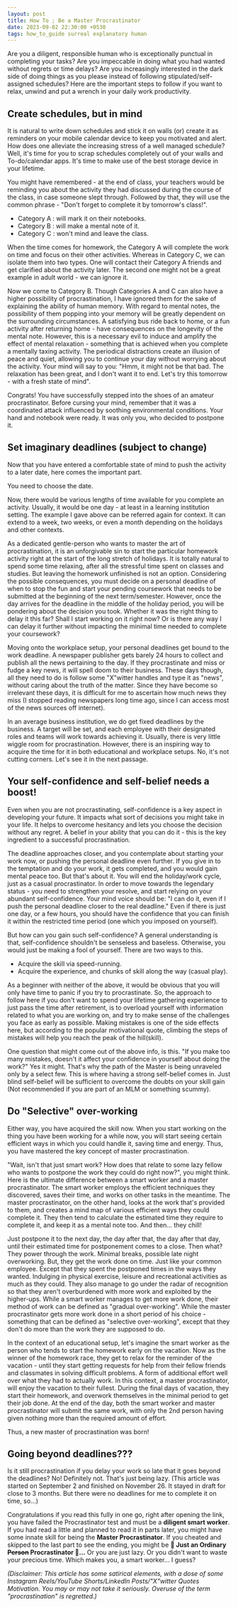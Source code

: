 ```yaml
---
layout: post
title: How To ; Be a Master Procrastinator
date: 2023-09-02 22:30:00 +0530
tags: how_to_guide surreal explanatory human
---
```


Are you a diligent, responsible human who is exceptionally punctual in completing your tasks? Are you impeccable in doing what you had wanted without regrets or time delays? Are you increasingly interested in the dark side of doing things as you please instead of following stipulated/self-assigned schedules? Here are the important steps to follow if you want to relax, unwind and put a wrench in your daily work productivity.
<!--more-->

## Create schedules, but in mind

It is natural to write down schedules and stick it on walls (or) create it as reminders on your mobile calendar device to keep you motivated and alert. How does one alleviate the increasing stress of a well managed schedule? Well, it's time for you to scrap schedules completely out of your walls and To-do/calendar apps. It's time to make use of the best storage device in your lifetime.

You might have remembered - at the end of class, your teachers would be reminding you about the activity they had discussed during the course of the class, in case someone slept through. Followed by that, they will use the common phrase - "Don't forget to complete it by tomorrow's class!". 

 - Category A : will mark it on their notebooks.
 - Category B : will make a mental note of it.
 - Category C : won't mind and leave the class. 

When the time comes for homework, the Category A will complete the work on time and focus on their other activities. Whereas in Category C, we can isolate them into two types. One will contact their Category A friends and get clarified about the activity later. The second one might not be a great example in adult world - we can ignore it.

Now we come to Category B. Though Categories A and C can also have a higher possibility of procrastination, I have ignored them for the sake of explaining the ability of human memory. With regard to mental notes, the possibility of them popping into your memory will be greatly dependent on the surrounding circumstances. A satisfying bus ride back to home, or a fun activity after returning home - have consequences on the longevity of the mental note. However, this is a necessary evil to induce and amplify the effect of mental relaxation - something that is achieved when you complete a mentally taxing activity. The periodical distractions create an illusion of peace and quiet, allowing you to continue your day without worrying about the activity. Your mind will say to you: "Hmm, it might not be that bad. The relaxation has been great, and I don't want it to end. Let's try this tomorrow - with a fresh state of mind".

Congrats! You have successfully stepped into the shoes of an amateur procrastinator. Before cursing your mind, remember that it was a coordinated attack influenced by soothing environmental conditions. Your hand and notebook were ready. It was only you, who decided to postpone it.

## Set imaginary deadlines (subject to change)

Now that you have entered a comfortable state of mind to push the activity to a later date, here comes the important part.

You need to choose the date. 

Now, there would be various lengths of time available for you complete an activity. Usually, it would be one day - at least in a learning institution setting. The example I gave above can be referred again for context. It can extend to a week, two weeks, or even a month depending on the holidays and other contexts.

As a dedicated gentle-person who wants to master the art of procrastination, it is an unforgivable sin to start the particular homework activity right at the start of the long stretch of holidays. It is totally natural to spend some time relaxing, after all the stressful time spent on classes and studies. But leaving the homework unfinished is not an option. Considering the possible consequences, you must decide on a personal deadline of when to stop the fun and start your pending coursework that needs to be submitted at the beginning of the next term/semester. However, once the day arrives for the deadline in the middle of the holiday period, you will be pondering about the decision you took. Whether it was the right thing to delay it this far? Shall I start working on it right now? Or is there any way I can delay it further without impacting the minimal time needed to complete your coursework?

Moving onto the workplace setup, your personal deadlines get bound to the work deadline. A newspaper publisher gets barely 24 hours to collect and publish all the news pertaining to the day. If they procrastinate and miss or fudge a key news, it will spell doom to their business. These days though, all they need to do is follow some "X"witter handles and type it as "news", without caring about the truth of the matter. Since they have become so irrelevant these days, it is difficult for me to ascertain how much news they miss (I stopped reading newspapers long time ago, since I can access most of the news sources off internet).

In an average business institution, we do get fixed deadlines by the business. A target will be set, and each employee with their designated roles and teams will work towards achieving it. Usually, there is very little wiggle room for procrastination. However, there is an inspiring way to acquire the time for it in both educational and workplace setups. No, it's not cutting corners. Let's see it in the next passage.

## Your self-confidence and self-belief needs a boost!

Even when you are not procrastinating, self-confidence is a key aspect in developing your future. It impacts what sort of decisions you might take in your life. It helps to overcome hesitancy and lets you choose the decision without any regret. A belief in your ability that you can do it - this is the key ingredient to a successful procrastination. 

The deadline approaches closer, and you contemplate about starting your work now, or pushing the personal deadline even further. If you give in to the temptation and do your work, it gets completed, and you would gain mental peace too. But that's about it. You will end the holiday/work cycle, just as a casual procrastinator. In order to move towards the legendary status - you need to strengthen your resolve, and start relying on your abundant self-confidence. Your mind voice should be: "I can do it, even if I push the personal deadline closer to the real deadline." Even if there is just one day, or a few hours, you should have the confidence that you can finish it within the restricted time period (one which you imposed on yourself). 

But how can you gain such self-confidence? A general understanding is that, self-confidence shouldn't be senseless and baseless. Otherwise, you would just be making a fool of yourself. There are two ways to this. 

- Acquire the skill via speed-running.
- Acquire the experience, and chunks of skill along the way (casual play).

As a beginner with neither of the above, it would be obvious that you will only have time to panic if you try to procrastinate. So, the approach to follow here if you don't want to spend your lifetime gathering experience to just pass the time after retirement, is to overload yourself with information related to what you are working on, and try to make sense of the challenges you face as early as possible. Making mistakes is one of the side effects here, but according to the popular motivational quote, climbing the steps of mistakes will help you reach the peak of the hill(skill).

One question that might come out of the above info, is this. "If you make too many mistakes, doesn't it affect your confidence in yourself about doing the work?" Yes it might. That's why the path of the Master is being unraveled only by a select few. This is where having a strong self-belief comes in. Just blind self-belief will be sufficient to overcome the doubts on your skill gain (Not recommended if you are part of an MLM or something scummy).

## Do "Selective" over-working

Either way, you have acquired the skill now. When you start working on the thing you have been working for a while now, you will start seeing certain efficient ways in which you could handle it, saving time and energy. Thus, you have mastered the key concept of master procrastination.

"Wait, isn't that just smart work? How does that relate to some lazy fellow who wants to postpone the work they could do right now?", you might think. Here is the ultimate difference between a smart worker and a master procrastinator. The smart worker employs the efficient techniques they discovered, saves their time, and works on other tasks in the meantime. The master procrastinator, on the other hand, looks at the work that's provided to them, and creates a mind map of various efficient ways they could complete it. They then tend to calculate the estimated time they require to complete it, and keep it as a mental note too. And then... they chill!

Just postpone it to the next day, the day after that, the day after that day, until their estimated time for postponement comes to a close. Then what? They power through the work. Minimal breaks, possible late night overworking. But, they get the work done on time. Just like your common employee. Except that they spent the postponed times in the ways they wanted. Indulging in physical exercise, leisure and recreational activities as much as they could. They also manage to go under the radar of recognition so that they aren't overburdened with more work and exploited by the higher-ups. While a smart worker manages to get more work done, their method of work can be defined as "gradual over-working". While the master procrastinator gets more work done in a short period of his choice - something that can be defined as "selective over-working", except that they don't do more than the work they are supposed to do.

In the context of an educational setup, let's imagine the smart worker as the person who tends to start the homework early on the vacation. Now as the winner of the homework race, they get to relax for the reminder of the vacation - until they start getting requests for help from their fellow friends and classmates in solving difficult problems. A form of additional effort well over what they had to actually work. In this context, a master procrastinator, will enjoy the vacation to their fullest. During the final days of vacation, they start their homework, and overwork themselves in the minimal period to get their job done. At the end of the day, both the smart worker and master procrastinator will submit the same work, with only the 2nd person having given nothing more than the required amount of effort. 

Thus, a new master of procrastination was born!

## Going beyond deadlines???

Is it still procrastination if you delay your work so late that it goes beyond the deadlines? No! Definitely not. That's just being lazy. (This article was started on September 2 and finished on November 26. It stayed in draft for close to 3 months. But there were no deadlines for me to complete it on time, so...)

Congratulations if you read this fully in one go, right after opening the link, you have failed the Procrastinator test and must be a **diligent smart worker**. If you had read a little and planned to read it in parts later, you might have some innate skill for being the **Master Procrastinator**. If you cheated and skipped to the last part to see the ending, you might be **🎼 Just an Ordinary ~~Person~~ Procrastinator 🎼...** Or you are just lazy. Or you didn't want to waste your precious time. Which makes you, a smart worker... I guess?

_(Disclaimer: This article has some satirical elements, with a dose of some Instagram Reels/YouTube Shorts/LinkedIn Posts/"X"witter Quotes Motivation. You may or may not take it seriously. Overuse of the term "procrastination" is regretted.)_